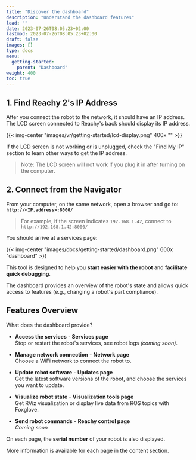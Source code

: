 ```yaml
---
title: "Discover the dashboard"
description: "Understand the dashboard features"
lead: ""
date: 2023-07-26T08:05:23+02:00
lastmod: 2023-07-26T08:05:23+02:00
draft: false
images: []
type: docs
menu:
  getting-started:
    parent: "Dashboard"
weight: 400
toc: true
---
```


## 1. Find Reachy 2's IP Address

After you connect the robot to the network, it should have an IP address. The LCD screen connected to Reachy's back should display its IP address.

{{< img-center "images/vr/getting-started/lcd-display.png" 400x "" >}}

If the LCD screen is not working or is unplugged, check the "Find My IP" section to learn other ways to get the IP address.
> Note: The LCD screen will not work if you plug it in after turning on the computer.

## 2. Connect from the Navigator

From your computer, on the same network, open a browser and go to:  
**`http://<IP.address>:8000/`**

> For example, if the screen indicates `192.168.1.42`, connect to `http://192.168.1.42:8000/` 

You should arrive at a services page:

{{< img-center "images/docs/getting-started/dashboard.png" 600x "dashboard" >}}

This tool is designed to help you **start easier with the robot** and **facilitate quick debugging**.

The dashboard provides an overview of the robot's state and allows quick access to features (e.g., changing a robot's part compliance).

## Features Overview

What does the dashboard provide?

* **Access the services** - **Services page**</br> 
Stop or restart the robot's services, see robot logs *(coming soon)*.

* **Manage network connection** - **Network page**</br> 
Choose a WiFi network to connect the robot to.

* **Update robot software** - **Updates page**</br>
Get the latest software versions of the robot, and choose the services you want to update.

* **Visualize robot state** - **Visualization tools page**</br> 
Get RViz visualization or display live data from ROS topics with Foxglove.

* **Send robot commands** - **Reachy control page**</br> 
*Coming soon*

On each page, the **serial number** of your robot is also displayed. 

More information is available for each page in the content section.
